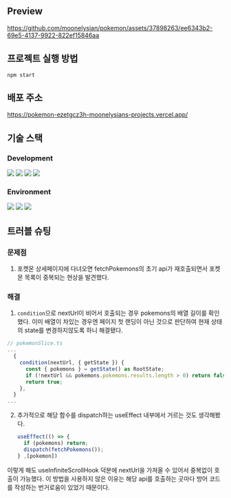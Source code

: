 ## Preview
https://github.com/moonelysian/pokemon/assets/37898263/ee6343b2-69e5-4137-9922-822ef15846aa

## 프로젝트 실행 방법
```
npm start
```
## 배포 주소
https://pokemon-ezetgcz3h-moonelysians-projects.vercel.app/

## 기술 스택
### Development
<img src="https://img.shields.io/badge/React-61DAFB?style=for-the-badge&logo=react&logoColor=black"> <img src="https://img.shields.io/badge/TypeScript-3178C6?style=for-the-badge&logo=typescript&logoColor=white">  <img src="https://img.shields.io/badge/Redux-764ABC?style=for-the-badge&logo=redux&logoColor=white"> <img src="https://img.shields.io/badge/styled components-DB7093?style=for-the-badge&logo=styledcomponents&logoColor=white">

### Environment
<img src="https://img.shields.io/badge/Git-F05032?style=for-the-badge&logo=git&logoColor=white"> <img src="https://img.shields.io/badge/GitHub-181717?style=for-the-badge&logo=github&logoColor=white"> <img src="https://img.shields.io/badge/Visual Studio Code-007ACC?style=for-the-badge&logo=visualstudiocode&logoColor=white">

## 트러블 슈팅

### 문제점
1. 포켓몬 상세페이지에 다녀오면 fetchPokemons의 초기 api가 재호출되면서 포켓몬 목록이 중복되는 현상을 발견했다.

### 해결
1. `condition`으로 nextUrl이 비어서 호출되는 경우 pokemons의 배열 길이를 확인했다. 이미 배열이 차있는 경우엔 페이지 첫 랜딩이 아닌 것으로 판단하여 현재 상태의 state를 변경하지않도록 하니 해결됐다.
  ```ts
  // pokemonSlice.ts
  ...
    {
      condition(nextUrl, { getState }) {
        const { pokemons } = getState() as RootState;
        if (!nextUrl && pokemons.pokemons.results.length > 0) return false;
        return true;
      },
    }
  ...
  ```
2. 추가적으로 해당 함수를 dispatch하는 useEffect 내부에서 거르는 것도 생각해봤다.
   ```ts
   useEffect(() => {
     if (pokemons) return;
     dispatch(fetchPokemons());
   } ,[pokemon])
   ```
이렇게 해도 useInfiniteScrollHook 덕분에 nextUrl을 가져올 수 있어서 중복없이 호출이 가능했다. 이 방법을 사용하지 않은 이유는 해당 api를 호출하는 곳마다 방어 코드를 작성하는 번거로움이 있었기 때문이다.
